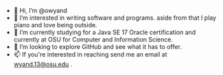 - 👋 Hi, I’m @owyand
- 👀 I’m interested in writing software and programs. aside from that I play piano and love being outside.
- 🌱 I’m currently studying for a Java SE 17 Oracle certification and currently at OSU for Computer and Information Science. 
- 💞️ I’m looking to explore GitHub and see what it has to offer.
- 📫 If you're interested in reaching send me an email at wyand.13@osu.edu .

<!---
owyand/owyand is a ✨ special ✨ repository because its `README.md` (this file) appears on your GitHub profile.
You can click the Preview link to take a look at your changes.
--->

